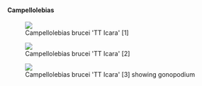 #### Campellolebias

<figure>
  <img src="https://thekillifish.net/index_ATTACHMENTS/20241021-Campellolebias_brucei_TT_Icara_3625_GREAT.jpg" />
  <figcaption>Campellolebias brucei 'TT Icara' [1]</figcaption>
</figure>

<figure>
  <img src="https://thekillifish.net/index_ATTACHMENTS/20241021-Campellolebias_brucei_TT_Icara_3650_GOOD.jpg" />
  <figcaption>Campellolebias brucei 'TT Icara' [2]</figcaption>
</figure>

<figure>
  <img src="https://thekillifish.net/index_ATTACHMENTS/20241021-Campellolebias_brucei_TT_Icara_3624_GOOD.jpg" />
  <figcaption>Campellolebias brucei 'TT Icara' [3] showing gonopodium</figcaption>
</figure>
